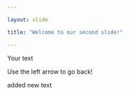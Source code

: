```yaml
---

layout: slide

title: "Welcome to our second slide!"

---
```


Your text

Use the left arrow to go back!

added new text 
